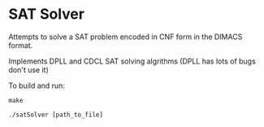 # SAT Solver

Attempts to solve a SAT problem encoded in CNF form in the DIMACS format.


Implements DPLL and CDCL SAT solving algrithms (DPLL has lots of bugs don't use
it)


To build and run:

`make`

`./satSolver [path_to_file]`
